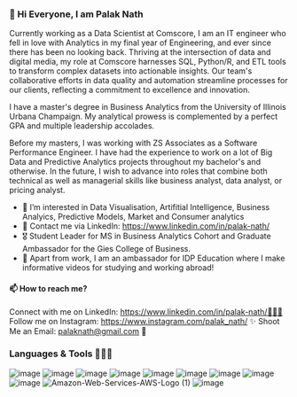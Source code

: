 ### 👋 Hi Everyone, I am Palak Nath

Currently working as a Data Scientist at Comscore, I am an IT engineer who fell in love with Analytics in my final year of Engineering, and ever since there has been no looking back.
Thriving at the intersection of data and digital media, my role at Comscore harnesses SQL, Python/R, and ETL tools to transform complex datasets into actionable insights. Our team's collaborative efforts in data quality and automation streamline processes for our clients, reflecting a commitment to excellence and innovation.

I have a master's degree in Business Analytics from the University of Illinois Urbana Champaign. My analytical prowess is complemented by a perfect GPA and multiple leadership accolades. 

Before my masters, I was working with ZS Associates as a Software Performance Engineer. I have had the experience to work on a lot of Big Data and Predictive Analytics projects throughout my bachelor's and otherwise. In the future, I wish to advance into roles that combine both technical as well as managerial skills like business analyst, data analyst, or pricing analyst.

- 👀 I’m interested in Data Visualisation, Artifitial Intelligence, Business Analyics, Predictive Models, Market and Consumer analytics
- 📩 Contact me via LinkedIn: https://www.linkedin.com/in/palak-nath/
- 🎖️ Student Leader for MS in Business Analytics Cohort and Graduate Ambassador for the Gies College of Business.
- 🎥 Apart from work, I am an ambassador for IDP Education where I make informative videos for studying and working abroad! 

#### 📫 How to reach me?

Connect with me on LinkedIn: https://www.linkedin.com/in/palak-nath/👨🏻‍💻
Follow me on Instagram: https://www.instagram.com/palak_nath/ ✨
Shoot Me an Email: palaknath@gmail.com 📧

### Languages & Tools 👩🏻‍💻
![image](https://user-images.githubusercontent.com/57233628/200934054-98c17917-6a50-4beb-9fbd-4b4efd48473d.png)
![image](https://user-images.githubusercontent.com/57233628/200934295-e6a7f866-4943-4017-af31-b354b9ff6739.png)
![image](https://user-images.githubusercontent.com/57233628/200933902-9db11412-8250-4196-9b17-6da73c992a39.png)
![image](https://user-images.githubusercontent.com/57233628/200934585-81445ca7-08f3-4f22-be68-b3dc9329895e.png)
![image](https://user-images.githubusercontent.com/57233628/200934655-02c04f19-b4dd-4930-a348-e37681880ff3.png)
![image](https://user-images.githubusercontent.com/57233628/200935039-eefb16c6-684f-481c-a464-0e5855a644eb.png)
![image](https://user-images.githubusercontent.com/57233628/200933580-5ca44a17-cae1-4a31-844b-c08c3c921219.png)
![image](https://user-images.githubusercontent.com/57233628/200933960-764bb99b-c3cf-40d1-9973-d1be4affc301.png)
![image](https://user-images.githubusercontent.com/57233628/200934865-b65aa3f4-5907-4bc8-b0b7-98f99791b0ca.png)
![Amazon-Web-Services-AWS-Logo (1)](https://user-images.githubusercontent.com/57233628/200933292-3df12195-8707-4ed8-b5d5-6a6590986c1a.jpg)
![image](https://user-images.githubusercontent.com/57233628/200935191-2e76f3a1-a13e-4290-a1dc-e8f7cf0c294e.png)









